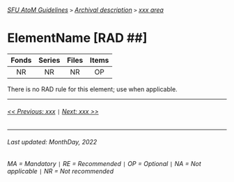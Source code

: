 ###### [SFU AtoM Guidelines](../README.md) `>` [Archival description](overview.md) `>` [xxx area](overview.md#xxx-area)

# ElementName [RAD ##]
| Fonds 	| Series 	| Files 	| Items 	|
|:-----:	|:------:	|:-----:	|:-----:	|
|   NR    |   NR    |   NR  	|   OP  	|

There is no RAD rule for this element; use when applicable.



---
###### [<< Previous: xxx](xxx.md) `|` [Next: xxx >>](xxx.md)
---
###### Last updated: MonthDay, 2022
###### MA = Mandatory `|` RE = Recommended `|` OP = Optional `|` NA = Not applicable `|` NR = Not recommended
